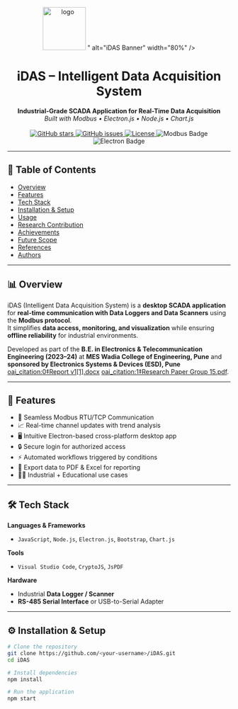 <!-- PROJECT LOGO -->
<p align="center">
  <img src="<img width="94" height="97" alt="logo" src="https://github.com/user-attachments/assets/f31348e2-77a7-4d38-bd70-b8ccdef22314" />
" alt="iDAS Banner" width="80%" />
</p>

<h1 align="center">iDAS – Intelligent Data Acquisition System</h1>

<p align="center">
  <b>Industrial-Grade SCADA Application for Real-Time Data Acquisition</b>  
  <br />
  <i>Built with Modbus • Electron.js • Node.js • Chart.js</i>
  <br /><br />

  <!-- Badges -->
  <a href="https://github.com/<your-username>/iDAS/stargazers">
    <img src="https://img.shields.io/github/stars/<your-username>/iDAS?style=flat-square&color=yellow" alt="GitHub stars"/>
  </a>
  <a href="https://github.com/<your-username>/iDAS/issues">
    <img src="https://img.shields.io/github/issues/<your-username>/iDAS?style=flat-square&color=red" alt="GitHub issues"/>
  </a>
  <a href="https://github.com/<your-username>/iDAS/blob/main/LICENSE">
    <img src="https://img.shields.io/github/license/<your-username>/iDAS?style=flat-square&color=blue" alt="License"/>
  </a>
  <img src="https://img.shields.io/badge/Modbus-SCADA-brightgreen?style=flat-square" alt="Modbus Badge"/>
  <img src="https://img.shields.io/badge/Electron.js-Cross%20Platform-lightblue?style=flat-square" alt="Electron Badge"/>
</p>

---

## 📑 Table of Contents
- [Overview](#-overview)
- [Features](#-features)
- [Tech Stack](#-tech-stack)
- [Installation & Setup](#️-installation--setup)
- [Usage](#-usage)
- [Research Contribution](#-research-contribution)
- [Achievements](#-achievements)
- [Future Scope](#-future-scope)
- [References](#-references)
- [Authors](#-authors)

---

## 📊 Overview
iDAS (Intelligent Data Acquisition System) is a **desktop SCADA application** for **real-time communication with Data Loggers and Data Scanners** using the **Modbus protocol**.  
It simplifies **data access, monitoring, and visualization** while ensuring **offline reliability** for industrial environments.

Developed as part of the **B.E. in Electronics & Telecommunication Engineering (2023–24)** at **MES Wadia College of Engineering, Pune** and **sponsored by Electronics Systems & Devices (ESD), Pune** [oai_citation:0‡Report v1[1].docx](sediment://file_000000000dc861f7995e4dce16cd43f2) [oai_citation:1‡Research Paper Group 15.pdf](sediment://file_00000000d02c61f7911dbe8231e3e645).

---

## 🚀 Features
- 🔌 Seamless Modbus RTU/TCP Communication  
- 📈 Real-time channel updates with trend analysis  
- 🖥️ Intuitive Electron-based cross-platform desktop app  
- 🔒 Secure login for authorized access  
- ⚡ Automated workflows triggered by conditions  
- 📑 Export data to PDF & Excel for reporting  
- 🧑‍🏭 Industrial + Educational use cases  

---

## 🛠️ Tech Stack
**Languages & Frameworks**  
- `JavaScript`, `Node.js`, `Electron.js`, `Bootstrap`, `Chart.js`  

**Tools**  
- `Visual Studio Code`, `CryptoJS`, `JsPDF`  

**Hardware**  
- Industrial **Data Logger / Scanner**  
- **RS-485 Serial Interface** or USB-to-Serial Adapter  

---

## ⚙️ Installation & Setup
```bash
# Clone the repository
git clone https://github.com/<your-username>/iDAS.git
cd iDAS

# Install dependencies
npm install

# Run the application
npm start

